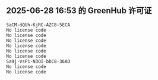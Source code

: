 ## 2025-06-28 16:53 的 GreenHub 许可证
```
SaCM-dQUh-KjRC-AZC8-5ECA
No license code
No license code
No license code
No license code
No license code
No license code
Sa9j-VsP1-N3OI-bbC8-36AD
No license code
No license code
```
